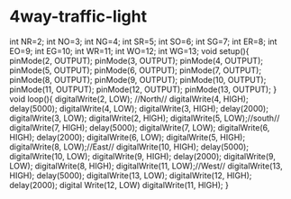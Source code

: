 # 4way-traffic-light
int NR=2;
int NO=3;
int NG=4;
int SR=5;
int SO=6;
int SG=7;
int ER=8;
int EO=9;
int EG=10;
int WR=11;
int WO=12;
int WG=13;
void setup(){
pinMode(2, OUTPUT);
pinMode(3, OUTPUT);
pinMode(4, OUTPUT);
pinMode(5, OUTPUT);
pinMode(6, OUTPUT);
pinMode(7, OUTPUT);
pinMode(8, OUTPUT);
pinMode(9, OUTPUT);
pinMode(10, OUTPUT);
pinMode(11, OUTPUT);
pinMode(12, OUTPUT);
pinMode(13, OUTPUT);
}
void loop(){
digitalWrite(2, LOW); //North//
digitalWrite(4, HIGH);
delay(5000);
digitalWrite(4, LOW);
digitalWrite(3, HIGH);
delay(2000);
digitalWrite(3, LOW);
digitalWrite(2, HIGH);
digitalWrite(5, LOW);//south//
digitalWrite(7, HIGH);
delay(5000);
digitalWrite(7, LOW);
digitalWrite(6, HIGH);
delay(2000);
digitalWrite(6, LOW);
digitalWrite(5, HIGH);
digitalWrite(8, LOW);//East//
digitalWrite(10, HIGH);
delay(5000);
digitalWrite(10, LOW);
digitalWrite(9, HIGH);
delay(2000);
digitalWrite(9, LOW);
digitalWrite(8, HIGH);
digitalWrite(11, LOW);//West//
digitalWrite(13, HIGH);
delay(5000);
digitalWrite(13, LOW);
digitalWrite(12, HIGH);
delay(2000);
digital Write(12, LOW) 
digitalWrite(11, HIGH);
}
